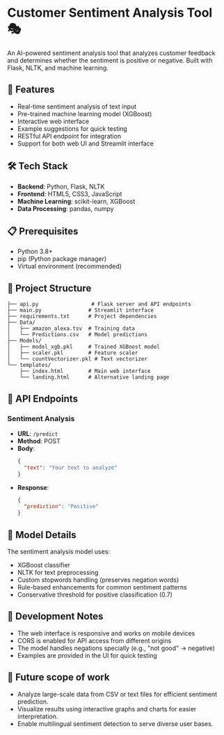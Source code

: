 # Customer Sentiment Analysis Tool 🎭

An AI-powered sentiment analysis tool that analyzes customer feedback and determines whether the sentiment is positive or negative. Built with Flask, NLTK, and machine learning.

## 🌟 Features

- Real-time sentiment analysis of text input
- Pre-trained machine learning model (XGBoost)
- Interactive web interface
- Example suggestions for quick testing
- RESTful API endpoint for integration
- Support for both web UI and Streamlit interface

## 🛠️ Tech Stack

- **Backend**: Python, Flask, NLTK
- **Frontend**: HTML5, CSS3, JavaScript
- **Machine Learning**: scikit-learn, XGBoost
- **Data Processing**: pandas, numpy

## 📋 Prerequisites

- Python 3.8+
- pip (Python package manager)
- Virtual environment (recommended)

## 📁 Project Structure

```
├── api.py                 # Flask server and API endpoints
├── main.py               # Streamlit interface
├── requirements.txt      # Project dependencies
├── Data/
│   ├── amazon_alexa.tsv  # Training data
│   └── Predictions.csv   # Model predictions
├── Models/
│   ├── model_xgb.pkl     # Trained XGBoost model
│   ├── scaler.pkl        # Feature scaler
│   └── countVectorizer.pkl # Text vectorizer
└── templates/
    ├── index.html        # Main web interface
    └── landing.html      # Alternative landing page
```

## 🔄 API Endpoints

### Sentiment Analysis
- **URL**: `/predict`
- **Method**: POST
- **Body**:
  ```json
  {
    "text": "Your text to analyze"
  }
  ```
- **Response**:
  ```json
  {
    "prediction": "Positive"
  }
  ```

## 🧪 Model Details

The sentiment analysis model uses:
- XGBoost classifier
- NLTK for text preprocessing
- Custom stopwords handling (preserves negation words)
- Rule-based enhancements for common sentiment patterns
- Conservative threshold for positive classification (0.7)

## 📝 Development Notes

- The web interface is responsive and works on mobile devices
- CORS is enabled for API access from different origins
- The model handles negations specially (e.g., "not good" → negative)
- Examples are provided in the UI for quick testing

## 📝 Future scope of work 

- Analyze large-scale data from CSV or text files for efficient sentiment prediction.
- Visualize results using interactive graphs and charts for easier interpretation.
- Enable multilingual sentiment detection to serve diverse user bases.
